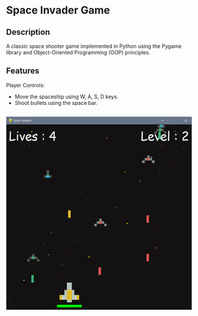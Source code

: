 # Space Invader Game

## Description
A classic space shooter game implemented in Python using the Pygame library and Object-Oriented Programming (OOP) principles.

## Features
Player Controls:
   - Move the spaceship using W, A, S, D keys.
   - Shoot bullets using the space bar.
##
![](screenshots/s1.png)
